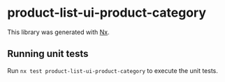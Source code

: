 # product-list-ui-product-category

This library was generated with [Nx](https://nx.dev).

## Running unit tests

Run `nx test product-list-ui-product-category` to execute the unit tests.

